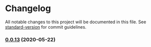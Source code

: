 # Changelog

All notable changes to this project will be documented in this file. See [standard-version](https://github.com/conventional-changelog/standard-version) for commit guidelines.

### [0.0.13](https://github.com/youkaisteve/oddment/compare/v0.0.12...v0.0.13) (2020-05-22)
